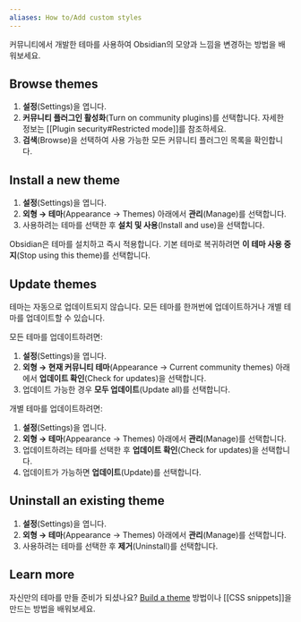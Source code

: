```yaml
---
aliases: How to/Add custom styles
---
```


커뮤니티에서 개발한 테마를 사용하여 Obsidian의 모양과 느낌을 변경하는 방법을 배워보세요.

## Browse themes

1. **설정**(Settings)을 엽니다.
2. **커뮤니티 플러그인 활성화**(Turn on community plugins)를 선택합니다. 자세한 정보는 [[Plugin security#Restricted mode]]를 참조하세요.
3. **검색**(Browse)을 선택하여 사용 가능한 모든 커뮤니티 플러그인 목록을 확인합니다.

## Install a new theme

1. **설정**(Settings)을 엽니다.
2. **외형 → 테마**(Appearance → Themes) 아래에서 **관리**(Manage)를 선택합니다.
3. 사용하려는 테마를 선택한 후 **설치 및 사용**(Install and use)을 선택합니다.

Obsidian은 테마를 설치하고 즉시 적용합니다. 기본 테마로 복귀하려면 **이 테마 사용 중지**(Stop using this theme)를 선택합니다.

## Update themes

테마는 자동으로 업데이트되지 않습니다. 모든 테마를 한꺼번에 업데이트하거나 개별 테마를 업데이트할 수 있습니다.

모든 테마를 업데이트하려면:

1. **설정**(Settings)을 엽니다.
2. **외형 → 현재 커뮤니티 테마**(Appearance → Current community themes) 아래에서 **업데이트 확인**(Check for updates)을 선택합니다.
3. 업데이트 가능한 경우 **모두 업데이트**(Update all)를 선택합니다.

개별 테마를 업데이트하려면:

1. **설정**(Settings)을 엽니다.
2. **외형 → 테마**(Appearance → Themes) 아래에서 **관리**(Manage)를 선택합니다.
3. 업데이트하려는 테마를 선택한 후 **업데이트 확인**(Check for updates)을 선택합니다.
4. 업데이트가 가능하면 **업데이트**(Update)를 선택합니다.

## Uninstall an existing theme

1. **설정**(Settings)을 엽니다.
2. **외형 → 테마**(Appearance → Themes) 아래에서 **관리**(Manage)를 선택합니다.
3. 사용하려는 테마를 선택한 후 **제거**(Uninstall)를 선택합니다.

## Learn more

자신만의 테마를 만들 준비가 되셨나요? [Build a theme](https://docs.obsidian.md/Themes/App+themes/Build+a+theme) 방법이나 [[CSS snippets]]을 만드는 방법을 배워보세요.
